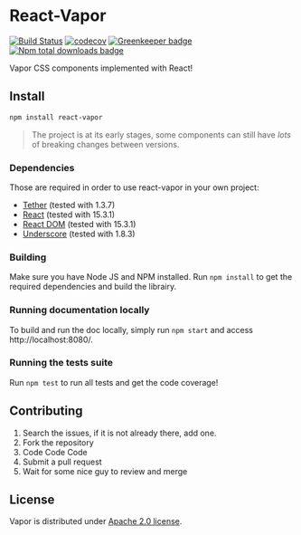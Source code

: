 # React-Vapor

[![Build Status](https://travis-ci.org/coveo/react-vapor.svg?branch=master)](https://travis-ci.org/coveo/react-vapor)
[![codecov](https://codecov.io/gh/coveo/react-vapor/branch/master/graph/badge.svg)](https://codecov.io/gh/coveo/react-vapor)
[![Greenkeeper badge](https://badges.greenkeeper.io/coveo/react-vapor.svg)](https://greenkeeper.io/)
[![Npm total downloads badge](https://img.shields.io/npm/dt/react-vapor.svg)](https://www.npmjs.com/package/react-vapor)

Vapor CSS components implemented with React!

## Install
```sh
npm install react-vapor
```
> The project is at its early stages, some components can still have _lots_ of breaking changes between versions.

### Dependencies
Those are required in order to use react-vapor in your own project:
- [Tether](http://tether.io/)  (tested with 1.3.7)
- [React](https://facebook.github.io/react/) (tested with 15.3.1)
- [React DOM](https://facebook.github.io/react/) (tested with 15.3.1)
- [Underscore](http://underscorejs.org/)  (tested with 1.8.3)

### Building
Make sure you have Node JS and NPM installed.
Run `npm install` to get the required dependencies and build the librairy.

### Running documentation locally
To build and run the doc locally, simply run `npm start` and access http://localhost:8080/.

### Running the tests suite
Run `npm test` to run all tests and get the code coverage!

## Contributing
1. Search the issues, if it is not already there, add one.
2. Fork the repository
3. Code Code Code
4. Submit a pull request
5. Wait for some nice guy to review and merge

## License
Vapor is distributed under [Apache 2.0 license](LICENSE).

